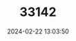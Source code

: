 ---
title: "33142"
category: "Shorea polita"
draft: false
date: 2024-02-22 13:03:50
languages:
  English: ["White Meranti"]
  Tagalog: ["Damlig", "Malaanonang", "Manggasinoro"]
  Philippine (Other): ["Lauan-anite", "Litok"]
---